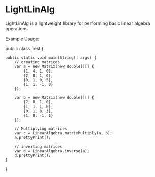 # LightLinAlg
LightLinAlg is a lightweight library for performing basic linear algebra operations

Example Usage:

public class Test {

	public static void main(String[] args) {
		// creating matrices
		var a = new Matrix(new double[][] {
			{1, 4, 1, 0},
			{2, 0, 1, 0},
			{0, 1, 0, 5},
			{1, 1, -1, 0}
		});
		
		var b = new Matrix(new double[][] {
			{2, 0, 1, 0},
			{1, 1, 1, 0},
			{0, 1, 0, 3},
			{1, 0, -1, 1}
		});
		
		// Multiplying matrices
		var c = LinearAlgebra.matrixMultiply(a, b);
		a.prettyPrint();
		
		// inverting matrices
		var d = LinearAlgebra.inverse(a);
		d.prettyPrint();
	}
}
